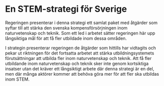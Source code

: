 # En STEM-strategi för Sverige

Regeringen presenterar i denna strategi ett samlat paket med åtgärder som syftar till att stärka den svenska kompensförsörjningen inom naturvetenskap och teknik. Som ett led i arbetet sätter regeringen här upp långsiktiga mål för att få fler utbildade inom dessa områden.

I strategin presenterar regeringen de åtgärder som hittills har vidtagits och pekar ut riktningen för det fortsatta arbetet att stärka utbildningsystemets förutsättningar att utbilda fler inom naturvetenskap och teknik. Att få fler utbildande inom naturvetenskap och teknik sker inte genom kortsiktiga insatser utan det kräver ett långsiktigt arbete där denna strategi är en del, men där många aktörer kommer att behöva göra mer för att fler ska utbildas inom STEM.
